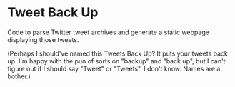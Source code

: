 # Tweet Back Up
Code to parse Twitter tweet archives and generate a static webpage displaying those tweets.

(Perhaps I should've named this Tweets Back Up? It puts your tweets back up. I'm happy with the pun of sorts on "backup" and "back up", but I can't figure out if I should say "Tweet" or "Tweets". I don't know. Names are a bother.)